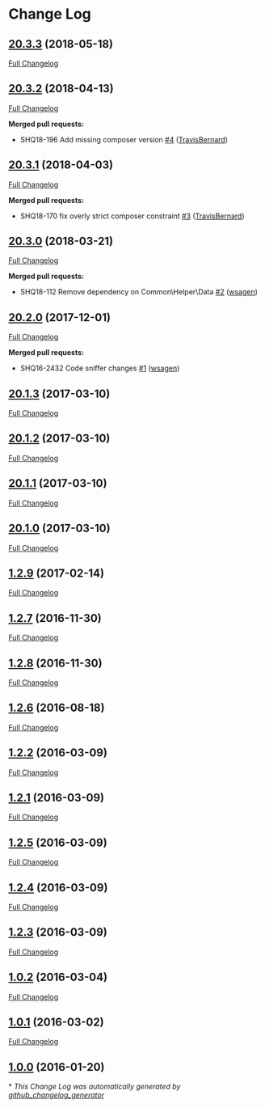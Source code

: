 # Change Log

## [20.3.3](https://github.com/webshopapps/module-logger/tree/20.3.3) (2018-05-18)
[Full Changelog](https://github.com/webshopapps/module-logger/compare/20.3.2...20.3.3)

## [20.3.2](https://github.com/webshopapps/module-logger/tree/20.3.2) (2018-04-13)
[Full Changelog](https://github.com/webshopapps/module-logger/compare/20.3.1...20.3.2)

**Merged pull requests:**

- SHQ18-196 Add missing composer version [\#4](https://github.com/webshopapps/module-logger/pull/4) ([TravisBernard](https://github.com/TravisBernard))

## [20.3.1](https://github.com/webshopapps/module-logger/tree/20.3.1) (2018-04-03)
[Full Changelog](https://github.com/webshopapps/module-logger/compare/20.3.0...20.3.1)

**Merged pull requests:**

- SHQ18-170 fix overly strict composer constraint [\#3](https://github.com/webshopapps/module-logger/pull/3) ([TravisBernard](https://github.com/TravisBernard))

## [20.3.0](https://github.com/webshopapps/module-logger/tree/20.3.0) (2018-03-21)
[Full Changelog](https://github.com/webshopapps/module-logger/compare/20.2.0...20.3.0)

**Merged pull requests:**

- SHQ18-112 Remove dependency on Common\Helper\Data [\#2](https://github.com/webshopapps/module-logger/pull/2) ([wsagen](https://github.com/wsagen))

## [20.2.0](https://github.com/webshopapps/module-logger/tree/20.2.0) (2017-12-01)
[Full Changelog](https://github.com/webshopapps/module-logger/compare/20.1.3...20.2.0)

**Merged pull requests:**

- SHQ16-2432 Code sniffer changes [\#1](https://github.com/webshopapps/module-logger/pull/1) ([wsagen](https://github.com/wsagen))

## [20.1.3](https://github.com/webshopapps/module-logger/tree/20.1.3) (2017-03-10)
[Full Changelog](https://github.com/webshopapps/module-logger/compare/20.1.2...20.1.3)

## [20.1.2](https://github.com/webshopapps/module-logger/tree/20.1.2) (2017-03-10)
[Full Changelog](https://github.com/webshopapps/module-logger/compare/20.1.1...20.1.2)

## [20.1.1](https://github.com/webshopapps/module-logger/tree/20.1.1) (2017-03-10)
[Full Changelog](https://github.com/webshopapps/module-logger/compare/20.1.0...20.1.1)

## [20.1.0](https://github.com/webshopapps/module-logger/tree/20.1.0) (2017-03-10)
[Full Changelog](https://github.com/webshopapps/module-logger/compare/1.2.9...20.1.0)

## [1.2.9](https://github.com/webshopapps/module-logger/tree/1.2.9) (2017-02-14)
[Full Changelog](https://github.com/webshopapps/module-logger/compare/1.2.7...1.2.9)

## [1.2.7](https://github.com/webshopapps/module-logger/tree/1.2.7) (2016-11-30)
[Full Changelog](https://github.com/webshopapps/module-logger/compare/1.2.8...1.2.7)

## [1.2.8](https://github.com/webshopapps/module-logger/tree/1.2.8) (2016-11-30)
[Full Changelog](https://github.com/webshopapps/module-logger/compare/1.2.6...1.2.8)

## [1.2.6](https://github.com/webshopapps/module-logger/tree/1.2.6) (2016-08-18)
[Full Changelog](https://github.com/webshopapps/module-logger/compare/1.2.2...1.2.6)

## [1.2.2](https://github.com/webshopapps/module-logger/tree/1.2.2) (2016-03-09)
[Full Changelog](https://github.com/webshopapps/module-logger/compare/1.2.1...1.2.2)

## [1.2.1](https://github.com/webshopapps/module-logger/tree/1.2.1) (2016-03-09)
[Full Changelog](https://github.com/webshopapps/module-logger/compare/1.2.5...1.2.1)

## [1.2.5](https://github.com/webshopapps/module-logger/tree/1.2.5) (2016-03-09)
[Full Changelog](https://github.com/webshopapps/module-logger/compare/1.2.4...1.2.5)

## [1.2.4](https://github.com/webshopapps/module-logger/tree/1.2.4) (2016-03-09)
[Full Changelog](https://github.com/webshopapps/module-logger/compare/1.2.3...1.2.4)

## [1.2.3](https://github.com/webshopapps/module-logger/tree/1.2.3) (2016-03-09)
[Full Changelog](https://github.com/webshopapps/module-logger/compare/1.0.2...1.2.3)

## [1.0.2](https://github.com/webshopapps/module-logger/tree/1.0.2) (2016-03-04)
[Full Changelog](https://github.com/webshopapps/module-logger/compare/1.0.1...1.0.2)

## [1.0.1](https://github.com/webshopapps/module-logger/tree/1.0.1) (2016-03-02)
[Full Changelog](https://github.com/webshopapps/module-logger/compare/1.0.0...1.0.1)

## [1.0.0](https://github.com/webshopapps/module-logger/tree/1.0.0) (2016-01-20)


\* *This Change Log was automatically generated by [github_changelog_generator](https://github.com/skywinder/Github-Changelog-Generator)*